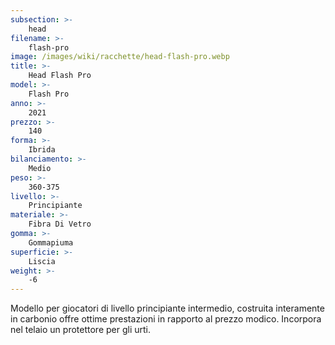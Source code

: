 ```yaml
---
subsection: >-
    head
filename: >-
    flash-pro
image: /images/wiki/racchette/head-flash-pro.webp
title: >-
    Head Flash Pro
model: >-
    Flash Pro
anno: >-
    2021
prezzo: >-
    140
forma: >-
    Ibrida
bilanciamento: >-
    Medio
peso: >-
    360-375
livello: >-
    Principiante
materiale: >-
    Fibra Di Vetro
gomma: >-
    Gommapiuma
superficie: >-
    Liscia
weight: >-
    -6
---
```

Modello per giocatori di livello principiante intermedio, costruita interamente in carbonio offre ottime prestazioni in rapporto al prezzo modico. Incorpora nel telaio un protettore per gli urti.